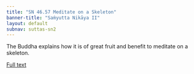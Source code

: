 ```yaml
---
title: "SN 46.57 Meditate on a Skeleton" 
banner-title: "Saṁyutta Nikāya II" 
layout: default 
subnav: suttas-sn2
---
```


The Buddha explains how it is of great fruit and benefit to meditate on a skeleton.  


[Full text](https://tipitaka.fandom.com/wiki/SN5-V2-Ch2-Samyutta46#238._Skeleton-Act-Result_.28Atthikamahapphala_sans._Asthi-karm-phal.29)
